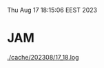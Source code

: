 Thu Aug 17 18:15:06 EEST 2023
# JAM
<a href='./cache/202308/17_18.log'>./cache/202308/17_18.log</a>
